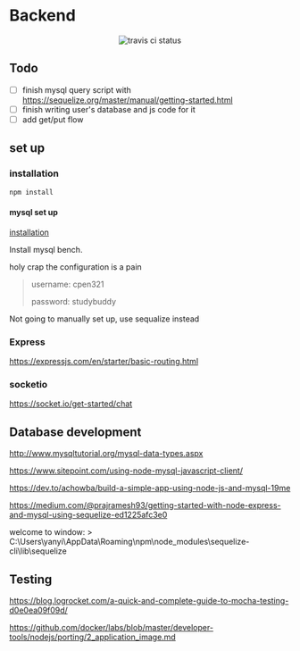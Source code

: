 # Backend

<div align=center>

![travis ci status](https://travis-ci.org/Rainerino/CPEN-321.svg?branch=backend)

</div>

## Todo

- [ ] finish mysql query script with https://sequelize.org/master/manual/getting-started.html
- [ ] finish writing user's database and js code for it
- [ ] add get/put flow 

## set up

### installation
```bash
npm install 
```
#### mysql set up

[installation](https://dev.mysql.com/downloads/installer/)

Install mysql bench. 

holy crap the configuration is a pain

> username: cpen321
> 
> password: studybuddy

Not going to manually set up, use sequalize instead


### Express

https://expressjs.com/en/starter/basic-routing.html


### socketio

https://socket.io/get-started/chat


## Database development 

http://www.mysqltutorial.org/mysql-data-types.aspx

https://www.sitepoint.com/using-node-mysql-javascript-client/

https://dev.to/achowba/build-a-simple-app-using-node-js-and-mysql-19me

https://medium.com/@prajramesh93/getting-started-with-node-express-and-mysql-using-sequelize-ed1225afc3e0

welcome to window: > C:\Users\yanyi\AppData\Roaming\npm\node_modules\sequelize-cli\lib\sequelize

## Testing

https://blog.logrocket.com/a-quick-and-complete-guide-to-mocha-testing-d0e0ea09f09d/

https://github.com/docker/labs/blob/master/developer-tools/nodejs/porting/2_application_image.md
